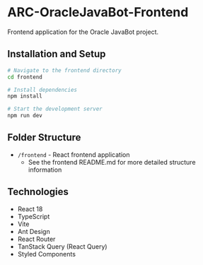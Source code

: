 # ARC-OracleJavaBot-Frontend
Frontend application for the Oracle JavaBot project.

## Installation and Setup

```bash
# Navigate to the frontend directory
cd frontend

# Install dependencies
npm install

# Start the development server
npm run dev
```

## Folder Structure

- `/frontend` - React frontend application
  - See the frontend README.md for more detailed structure information

## Technologies

- React 18
- TypeScript
- Vite
- Ant Design
- React Router
- TanStack Query (React Query)
- Styled Components

